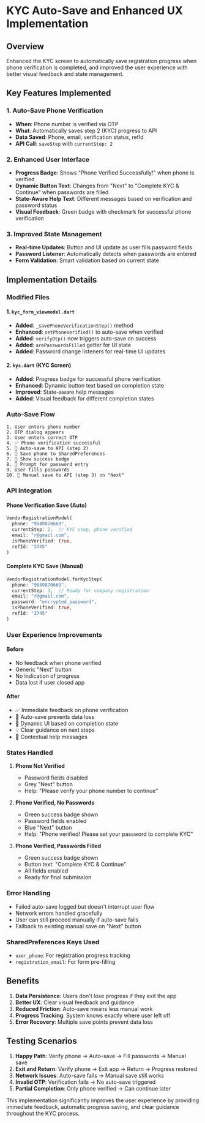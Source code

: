 # KYC Auto-Save and Enhanced UX Implementation

## Overview
Enhanced the KYC screen to automatically save registration progress when phone verification is completed, and improved the user experience with better visual feedback and state management.

## Key Features Implemented

### 1. Auto-Save Phone Verification
- **When**: Phone number is verified via OTP
- **What**: Automatically saves step 2 (KYC) progress to API
- **Data Saved**: Phone, email, verification status, refId
- **API Call**: `saveStep` with `currentStep: 2`

### 2. Enhanced User Interface
- **Progress Badge**: Shows "Phone Verified Successfully!" when phone is verified
- **Dynamic Button Text**: Changes from "Next" to "Complete KYC & Continue" when passwords are filled
- **State-Aware Help Text**: Different messages based on verification and password status
- **Visual Feedback**: Green badge with checkmark for successful phone verification

### 3. Improved State Management
- **Real-time Updates**: Button and UI update as user fills password fields
- **Password Listener**: Automatically detects when passwords are entered
- **Form Validation**: Smart validation based on current state

## Implementation Details

### Modified Files

#### 1. `kyc_form_viewmodel.dart`
- **Added**: `_savePhoneVerificationStep()` method
- **Enhanced**: `setPhoneVerified()` to auto-save when verified
- **Added**: `verifyOtp()` now triggers auto-save on success
- **Added**: `arePasswordsFilled` getter for UI state
- **Added**: Password change listeners for real-time UI updates

#### 2. `kyc.dart` (KYC Screen)
- **Added**: Progress badge for successful phone verification
- **Enhanced**: Dynamic button text based on completion state
- **Improved**: State-aware help messages
- **Added**: Visual feedback for different completion states

### Auto-Save Flow

```
1. User enters phone number
2. OTP dialog appears
3. User enters correct OTP
4. ✅ Phone verification successful
5. 🔄 Auto-save to API (step 2)
6. 💾 Save phone to SharedPreferences
7. 🎉 Show success badge
8. 📝 Prompt for password entry
9. User fills passwords
10. 🔄 Manual save to API (step 3) on "Next"
```

### API Integration

#### Phone Verification Save (Auto)
```dart
VendorRegistrationModel(
  phone: "9649870669",
  currentStep: 2,  // KYC step, phone verified
  email: "r@gmail.com",
  isPhoneVerified: true,
  refId: "3745"
)
```

#### Complete KYC Save (Manual)
```dart
VendorRegistrationModel.forKycStep(
  phone: "9649870669",
  currentStep: 3,  // Ready for company registration
  email: "r@gmail.com",
  password: "encrypted_password",
  isPhoneVerified: true,
  refId: "3745"
)
```

### User Experience Improvements

#### Before
- No feedback when phone verified
- Generic "Next" button
- No indication of progress
- Data lost if user closed app

#### After
- ✅ Immediate feedback on phone verification
- 🔄 Auto-save prevents data loss
- 📱 Dynamic UI based on completion state
- 💡 Clear guidance on next steps
- 🎯 Contextual help messages

### States Handled

1. **Phone Not Verified**
   - Password fields disabled
   - Grey "Next" button
   - Help: "Please verify your phone number to continue"

2. **Phone Verified, No Passwords**
   - Green success badge shown
   - Password fields enabled
   - Blue "Next" button
   - Help: "Phone verified! Please set your password to complete KYC"

3. **Phone Verified, Passwords Filled**
   - Green success badge shown
   - Button text: "Complete KYC & Continue"
   - All fields enabled
   - Ready for final submission

### Error Handling
- Failed auto-save logged but doesn't interrupt user flow
- Network errors handled gracefully
- User can still proceed manually if auto-save fails
- Fallback to existing manual save on "Next" button

### SharedPreferences Keys Used
- `user_phone`: For registration progress tracking
- `registration_email`: For form pre-filling

## Benefits

1. **Data Persistence**: Users don't lose progress if they exit the app
2. **Better UX**: Clear visual feedback and guidance
3. **Reduced Friction**: Auto-save means less manual work
4. **Progress Tracking**: System knows exactly where user left off
5. **Error Recovery**: Multiple save points prevent data loss

## Testing Scenarios

1. **Happy Path**: Verify phone → Auto-save → Fill passwords → Manual save
2. **Exit and Return**: Verify phone → Exit app → Return → Progress restored
3. **Network Issues**: Auto-save fails → Manual save still works
4. **Invalid OTP**: Verification fails → No auto-save triggered
5. **Partial Completion**: Only phone verified → Can continue later

This implementation significantly improves the user experience by providing immediate feedback, automatic progress saving, and clear guidance throughout the KYC process.
